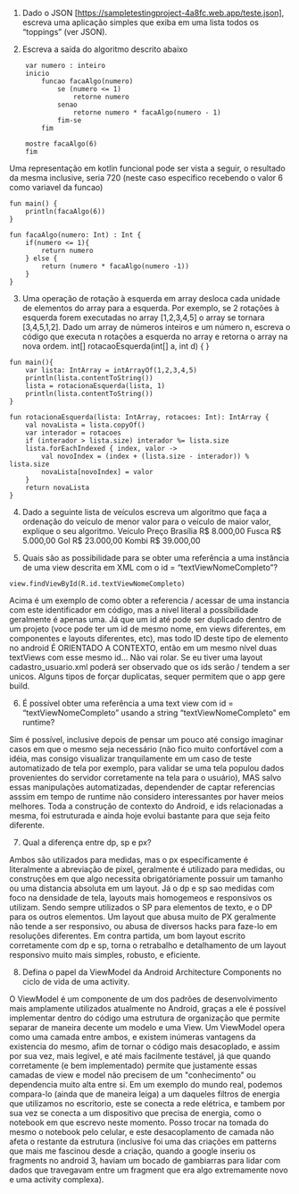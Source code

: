 1. Dado o JSON [https://sampletestingproject-4a8fc.web.app/teste.json], escreva uma aplicação
simples que exiba em uma lista todos os “toppings” (ver JSON).



2. Escreva a saída do algoritmo descrito abaixo
```    
    var numero : inteiro
    inicio
        funcao facaAlgo(numero)
            se (numero <= 1)
                retorne numero
            senao
                retorne numero * facaAlgo(numero - 1)
            fim-se
        fim

    mostre facaAlgo(6)
    fim
```

Uma representação em kotlin funcional pode ser vista a seguir, o resultado da mesma inclusive, seria 720 (neste caso especifico recebendo o valor 6 como variavel da funcao)
```
fun main() {
    println(facaAlgo(6))
}

fun facaAlgo(numero: Int) : Int {
    if(numero <= 1){
        return numero
    } else {
        return (numero * facaAlgo(numero -1))
    } 
}
```



3. Uma operação de rotação à esquerda em array desloca cada unidade de elementos do array
para a esquerda. Por exemplo, se 2 rotações à esquerda forem executadas no array [1,2,3,4,5] o
array se tornara [3,4,5,1,2]. Dado um array de números inteiros e um número n, escreva o código
que executa n rotações a esquerda no array e retorna o array na nova ordem.
int[] rotacaoEsquerda(int[] a, int d) {
}

```
fun main(){
    var lista: IntArray = intArrayOf(1,2,3,4,5)
 	println(lista.contentToString())
    lista = rotacionaEsquerda(lista, 1)
    println(lista.contentToString())
}

fun rotacionaEsquerda(lista: IntArray, rotacoes: Int): IntArray {
    val novaLista = lista.copyOf()
    var interador = rotacoes
    if (interador > lista.size) interador %= lista.size
    lista.forEachIndexed { index, valor ->
        val novoIndex = (index + (lista.size - interador)) % lista.size
        novaLista[novoIndex] = valor
    }
    return novaLista
}
```


4. Dado a seguinte lista de veículos escreva um algoritmo que faça a ordenação do veículo de
menor valor para o veículo de maior valor, explique o seu algoritmo.
Veículo
Preço
Brasília R$ 8.000,00
Fusca R$ 5.000,00
Gol R$ 23.000,00
Kombi R$ 39.000,00



5. Quais são as possibilidade para se obter uma referência a uma instância de uma view descrita
em XML com o id = “textViewNomeCompleto”?

```
view.findViewById(R.id.textViewNomeCompleto)
```
Acima é um exemplo de como obter a referencia / acessar de uma instancia com este identificador em código, mas a nivel literal a possíbilidade geralmente é apenas uma. Já que um id até pode ser duplicado dentro de um projeto (voce pode ter um id de mesmo nome, em views diferentes, em componentes e layouts diferentes, etc), mas todo ID deste tipo de elemento no android É ORIENTADO A CONTEXTO, então em um mesmo nível duas textViews com esse mesmo id... Não vai rolar. Se eu tiver uma layout cadastro_usuario.xml poderá ser observado que os ids serão / tendem a ser unicos. Alguns tipos de forçar duplicatas, sequer permitem que o app gere build.


6. É possível obter uma referência a uma text view com id = “textViewNomeCompleto” usando a
string “textViewNomeCompleto" em runtime?

Sim é possível, inclusive depois de pensar um pouco até consigo imaginar casos em que o mesmo seja necessário (não fico muito confortável com a idéia, mas consigo visualizar tranquilamente em um caso de teste automatizado de tela por exemplo, para validar se uma tela populou dados provenientes do servidor corretamente na tela para o usuário), MAS salvo essas manipulações automatizadas, dependender de captar referencias asssim em tempo de runtime não considero interessantes por haver meios melhores. Toda a construção de contexto do Android, e ids relacionadas a mesma, foi estruturada e ainda hoje evolui bastante para que seja feito diferente.


7. Qual a diferença entre dp, sp e px?

Ambos são utilizados para medidas, mas o px especificamente é literalmente a abreviação de pixel, geralmente é utilizado para medidas, ou construções em que algo necessita obrigatóriamente possuir um tamanho ou uma distancia absoluta em um layout. Já o dp e sp sao medidas com foco na densidade de tela, layouts mais homogemeos e responsivos os utilizam. Sendo sempre utilizados o SP para elementos de texto, e o DP para os outros elementos. Um layout que abusa muito de PX geralmente não tende a ser responsivo, ou abusa de diversos hacks para faze-lo em resoluções diferentes. Em contra partida, um bom layout escrito corretamente com dp e sp, torna o retrabalho e detalhamento de um layout responsivo muito mais simples, robusto, e eficiente.

8. Defina o papel da ViewModel da Android Architecture Components no ciclo de vida de uma
activity.

O ViewModel é um componente de um dos padrões de desenvolvimento mais amplamente utilizados atualmente no Android, graças a ele é possível implementar dentro do código uma estrutura de organização que permite separar de maneira decente um modelo e uma View. Um ViewModel opera como uma camada entre ambos, e existem inúmeras vantagens da existencia do mesmo, afim de tornar o código mais desacoplado, e assim por sua vez, mais legivel, e até mais facilmente testável, já que quando corretamente (e bem implementado) permite que justamente essas camadas de view e model não precisem de um "conhecimento" ou dependencia muito alta entre si. Em um exemplo do mundo real, podemos compara-lo (ainda que de maneira leiga) a um daqueles filtros de energia que utilizamos no escritorio, este se conecta a rede elétrica, e tambem por sua vez se conecta a um dispositivo que precisa de energia, como o notebook em que escrevo neste momento. Posso trocar na tomada do mesmo o notebook pelo celular, e este desacoplamento de camada não afeta o restante da estrutura (inclusive foi uma das criações em patterns que mais me fascinou desde a criação, quando a google inseriu os fragments no android 3, haviam um bocado de gambiarras para lidar com dados que travegavam entre um fragment que era algo extremamente novo e uma activity complexa).